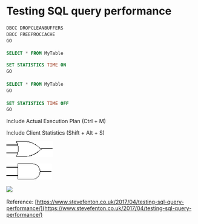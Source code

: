 # Testing SQL query performance



```sql
DBCC DROPCLEANBUFFERS
DBCC FREEPROCCACHE 
GO

SELECT * FROM MyTable
```



```sql
SET STATISTICS TIME ON
GO

SELECT * FROM MyTable
GO

SET STATISTICS TIME OFF
GO
```



Include Actual Execution Plan \(Ctrl + M\)

Include Client Statistics \(Shift + Alt + S\)

![](../../.gitbook/assets/image%20%2834%29.png)

![](../../.gitbook/assets/image%20%2854%29.png)

![](../../.gitbook/assets/image%20%28116%29.png)



Reference: [https://www.stevefenton.co.uk/2017/04/testing-sql-query-performance/](https://www.stevefenton.co.uk/2017/04/testing-sql-query-performance/)





